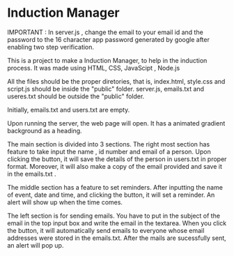 # Induction Manager

IMPORTANT : In server.js ,  change the email to your email id and the password to the 16 character app password generated by google after enabling two step verification.


This is a project to make a Induction Manager, to help in the induction process.
It was made using HTML, CSS, JavaScipt , Node.js

All the files should be the proper diretories, that is, index.html, style.css and script.js should be inside the "public" folder.
server.js, emails.txt and useres.txt should be outside the "public" folder.

Initially, emails.txt and users.txt are empty.

Upon running the server, the web page will open.
It has a animated gradient background as a heading. 

The main section is divided into 3 sections.
The right most section has feature to take input the name , id number and email of a person. Upon clicking the button, it will save the details of the person in users.txt in proper format.
Moreover, it will also make a copy of the email provided and save it in the emails.txt .

The middle section has a feature to set reminders. After inputting the name of event, date and time, and clicking the button, it will set a reminder.
An alert will show up when the time comes.

The left section is for sending emails. You have to put in the subject of the email in the top input box and write the email in the textarea.
When you click the button, it will automatically send emails to everyone whose email addresses were stored in the emails.txt. 
After the mails are sucessfully sent, an alert will pop up.
